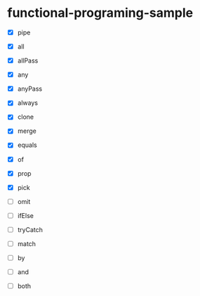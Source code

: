 # functional-programing-sample

- [x] pipe
- [x] all
- [x] allPass
- [x] any
- [x] anyPass
- [x] always
- [x] clone
- [x] merge
- [x] equals
- [x] of

- [x] prop
- [x] pick
- [ ] omit
- [ ] ifElse
- [ ] tryCatch

- [ ] match

- [ ] by
- [ ] and
- [ ] both